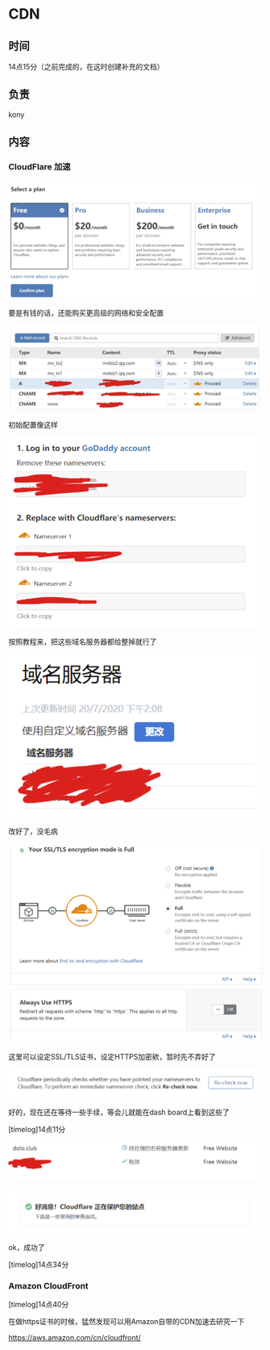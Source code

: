# CDN

## 时间

14点15分（之前完成的，在这时创建补充的文档）

## 负责

kony

## 内容

### CloudFlare 加速

![image-20200720141611919](CDN.assets/image-20200720141611919.png)

要是有钱的话，还能购买更高级的网络和安全配置

![image-20200720141620494](CDN.assets/image-20200720141620494.png)

初始配置像这样

![image-20200720141630713](CDN.assets/image-20200720141630713.png)

按照教程来，把这些域名服务器都给整掉就行了

![image-20200720141639535](CDN.assets/image-20200720141639535.png)

改好了，没毛病

![image-20200720141653634](CDN.assets/image-20200720141653634.png)

这里可以设定SSL/TLS证书，设定HTTPS加密欸，暂时先不弄好了

![image-20200720141702135](CDN.assets/image-20200720141702135.png)

好的，现在还在等待一些手续，等会儿就能在dash board上看到这些了

[timelog]14点11分

![image-20200720141710879](CDN.assets/image-20200720141710879.png)



![image-20200720143355525](CDN.assets/image-20200720143355525.png)

ok，成功了

[timelog]14点34分

### Amazon CloudFront

[timelog]14点40分

在做https证书的时候，猛然发现可以用Amazon自带的CDN加速去研究一下

https://aws.amazon.com/cn/cloudfront/